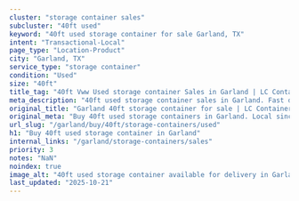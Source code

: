 ```yaml
---
cluster: "storage container sales"
subcluster: "40ft used"
keyword: "40ft used storage container for sale Garland, TX"
intent: "Transactional-Local"
page_type: "Location-Product"
city: "Garland, TX"
service_type: "storage container"
condition: "Used"
size: "40ft"
title_tag: "40ft Vww Used storage container Sales in Garland | LC Container"
meta_description: "40ft used storage container sales in Garland. Fast delivery, competitive pricing. Serving storage containers area. Quote ID: G1Q. Call (214) 524-4168 for your free quote today."
original_title: "Garland 40ft storage container for sale | LC Container"
original_meta: "Buy 40ft used storage containers in Garland. Local since 2003. New & used inventory. Fast delivery. Get your free quote — call (214) 524-4168 today."
url_slug: "/garland/buy/40ft/storage-containers/used"
h1: "Buy 40ft used storage container in Garland"
internal_links: "/garland/storage-containers/sales"
priority: 3
notes: "NaN"
noindex: true
image_alt: "40ft used storage container available for delivery in Garland"
last_updated: "2025-10-21"
---
```


<!-- TODO: Add unique city/inventory copy, images, and internal links here. -->
